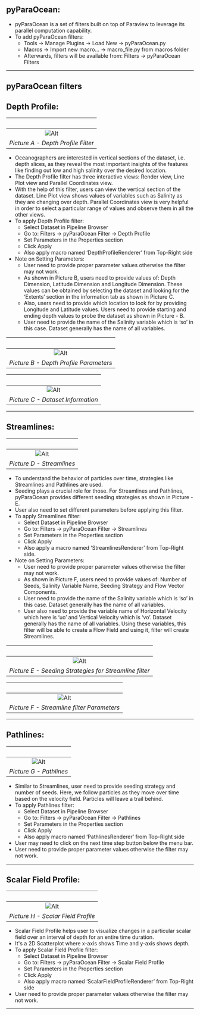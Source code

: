 ## pyParaOcean:
  - pyParaOcean is a set of filters built on top of Paraview to leverage its parallel computation capability.
  - To add pyParaOcean filters:
    - Tools -> Manage Plugins -> Load New -> pyParaOcean.py
    - Macros -> Import new macro... -> macro_file.py from macros folder
    - Afterwards, filters will be available from: Filters -> pyParaOcean Filters


---

## pyParaOcean filters

## Depth Profile:

| &nbsp; |
|:--------------:|
| ![Alt](./img/Depth_Profile.png) |
| *Picture A - Depth Profile Filter* |

  - Oceanographers are interested in vertical sections of the dataset, i.e. depth slices, as they reveal the most important insights of the features like finding out low and high salinity over the desired location.
  - The Depth Profile filter has three interactive views: Render view, Line Plot view and Parallel Coordinates view.
  - With the help of this filter, users can view the vertical section of the dataset. Line Plot view shows values of variables such as Salinity as they are changing over depth. Parallel Coordinates view is very helpful in order to select a particular range of values and observe them in all the other views.
  - To apply Depth Profile filter:
    - Select Dataset in Pipeline Browser
    - Go to: Filters -> pyParaOcean Filter -> Depth Profile
    - Set Parameters in the Properties section
    - Click Apply
    - Also apply macro named ‘DepthProfileRenderer’ from Top-Right side
  - Note on Setting Parameters:
    - User need to provide proper parameter values otherwise the filter may not work.
    - As shown in Picture B, users need to provide values of: Depth Dimension, Latitude Dimension and Longitude Dimension. These values can be obtained by selecting the dataset and looking for the ‘Extents’ section in the information tab as shown in Picture C.
    - Also, users need to provide which location to look for by providing Longitude and Latitude values. Users need to provide starting and ending depth values to probe the dataset as shown in Picture - B.
    - User need to provide the name of the Salinity variable which is ‘so’ in this case. Dataset generally has the name of all variables.

| &nbsp; |
|:--------------:|
| ![Alt](./img/Depth_Profile_Parameters.png) |
| *Picture B - Depth Profile Parameters* |

| &nbsp; |
|:--------------:|
| ![Alt](./img/Depth_Profile_Dataset_New.png) |
| *Picture C - Dataset Information* |

---

## Streamlines:

| &nbsp; |
|:--------------:|
| ![Alt](./img/Stream_Lines.png) |
| *Picture D - Streamlines* |

  - To understand the behavior of particles over time, strategies like Streamlines and Pathlines are used.
  - Seeding plays a crucial role for those. For Streamlines and Pathlines, pyParaOcean provides different seeding strategies as shown in Picture - E.
  - User also need to set different parameters before applying this filter.
  - To apply Streamlines filter:
    - Select Dataset in Pipeline Browser
    - Go to: Filters -> pyParaOcean Filter -> Streamlines
    - Set Parameters in the Properties section
    - Click Apply
    - Also apply a macro named ‘StreamlinesRenderer’ from Top-Right side.
  - Note on Setting Parameters:
    - User need to provide proper parameter values otherwise the filter may not work.
    - As shown in Picture F, users need to provide values of: Number of Seeds, Salinity Variable Name, Seeding Strategy and Flow Vector Components.
    - User need to provide the name of the Salinity variable which is ‘so’ in this case. Dataset generally has the name of all variables.
    - User also need to provide the variable name of Horizontal Velocity which here is ‘uo’ and Vertical Velocity which is ‘vo’. Dataset generally has the name of all variables. Using these variables, this filter will be able to create a Flow Field and using it, filter will create Streamlines.

| &nbsp; |
|:--------------:|
| ![Alt](./img/Steam_Lines_Seeding_Strategies.png) |
| *Picture E - Seeding Strategies for Streamline filter* |

| &nbsp; |
|:--------------:|
| ![Alt](./img/Steam_Lines_Parameters.png) |
| *Picture F - Streamline filter Parameters* |

---

## Pathlines:

| &nbsp; |
|:--------------:|
| ![Alt](./img/Path_Lines.png) |
| *Picture G - Pathlines* |

  - Similar to Streamlines, user need to provide seeding strategy and number of seeds. Here, we follow particles as they move over time based on the velocity field. Particles will leave a trail behind.
  - To apply Pathlines filter:
    - Select Dataset in Pipeline Browser
    - Go to: Filters -> pyParaOcean Filter -> Pathlines
    - Set Parameters in the Properties section
    - Click Apply
    - Also apply macro named ‘PathlinesRenderer’ from Top-Right side
  - User may need to click on the next time step button below the menu bar.
  - User need to provide proper parameter values otherwise the filter may not work.

---

## Scalar Field Profile:

| &nbsp; |
|:--------------:|
| ![Alt](./img/Scalar_Field_Profile.png) |
| *Picture H - Scalar Field Profile* |

  - Scalar Field Profile helps user to visualize changes in a particular scalar field over an interval of depth for an entire time duration.
  - It's a 2D Scatterplot where x-axis shows Time and y-axis shows depth.
  - To apply Scalar Field Profile filter:
    - Select Dataset in Pipeline Browser
    - Go to: Filters -> pyParaOcean Filter -> Scalar Field Profile
    - Set Parameters in the Properties section
    - Click Apply
    - Also apply macro named ‘ScalarFieldProfileRenderer’ from Top-Right side
  - User need to provide proper parameter values otherwise the filter may not work.
---